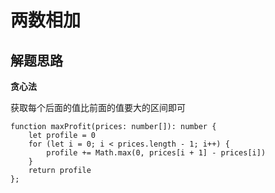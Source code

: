 # 两数相加

## 解题思路

**贪心法**

获取每个后面的值比前面的值要大的区间即可

```tsx
function maxProfit(prices: number[]): number {
    let profile = 0
    for (let i = 0; i < prices.length - 1; i++) {
        profile += Math.max(0, prices[i + 1] - prices[i])
    }
    return profile
};
```
